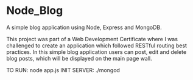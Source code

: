 # Node_Blog
A simple blog application using Node, Express and MongoDB.

This project was part of a Web Development Certificate where I was challenged to create an application which followed RESTful routing best practices.
In this simple blog application users can post, edit and delete blog posts, which will be displayed on the main page wall.

TO RUN: node app.js
INIT SERVER: ./mongod
